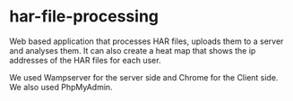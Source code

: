 # har-file-processing
Web based application that processes HAR files, uploads them to a server and analyses them. It can also create a heat map that shows the ip addresses of the HAR files for each user.

We used Wampserver for the server side and Chrome for the Client side. We also used PhpMyAdmin.
